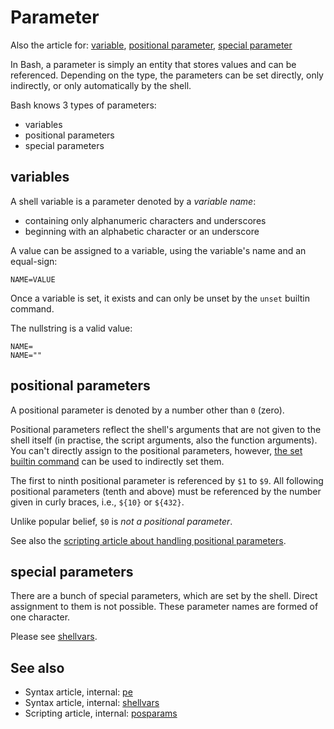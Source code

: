# Parameter

Also the article for: <u>variable</u>, <u>positional
parameter</u>, <u>special parameter</u>

In Bash, a parameter is simply an entity that stores values and can be
referenced. Depending on the type, the parameters can be set directly,
only indirectly, or only automatically by the shell.

Bash knows 3 types of parameters:

-   variables
-   positional parameters
-   special parameters

## variables

A shell variable is a parameter denoted by a *variable name*:

-   containing only alphanumeric characters and underscores
-   beginning with an alphabetic character or an underscore

A value can be assigned to a variable, using the variable's name and an
equal-sign:

    NAME=VALUE

Once a variable is set, it exists and can only be unset by the `unset`
builtin command.

The nullstring is a valid value:

    NAME=
    NAME=""

## positional parameters

A positional parameter is denoted by a number other than `0` (zero).

Positional parameters reflect the shell's arguments that are not given
to the shell itself (in practise, the script arguments, also the
function arguments). You can't directly assign to the positional
parameters, however, [the set builtin command](../commands/builtin/set.md)
can be used to indirectly set them.

The first to ninth positional parameter is referenced by `$1` to `$9`.
All following positional parameters (tenth and above) must be referenced
by the number given in curly braces, i.e., `${10}` or `${432}`.

Unlike popular belief, `$0` is *not a positional parameter*.

See also the [scripting article about handling positional
parameters](../scripting/posparams.md).

## special parameters

There are a bunch of special parameters, which are set by the shell.
Direct assignment to them is not possible. These parameter names are
formed of one character.

Please see [shellvars](../syntax/shellvars.md).

## See also

-   Syntax article, internal: [pe](../syntax/pe.md)
-   Syntax article, internal: [shellvars](../syntax/shellvars.md)
-   Scripting article, internal: [posparams](../scripting/posparams.md)
